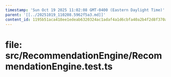```yaml
---
timestamp: 'Sun Oct 19 2025 11:02:08 GMT-0400 (Eastern Daylight Time)'
parent: '[[../20251019_110208.5962f5a3.md]]'
content_id: 1195b51aca418ee1edeab6320324ac1adaf4a1d6cbfa40a2b4f2d8f370a7a30c
---
```


# file: src/RecommendationEngine/RecommendationEngine.test.ts
